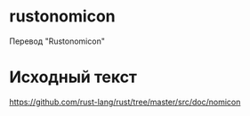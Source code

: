 # rustonomicon
Перевод "Rustonomicon"

# Исходный текст

https://github.com/rust-lang/rust/tree/master/src/doc/nomicon
